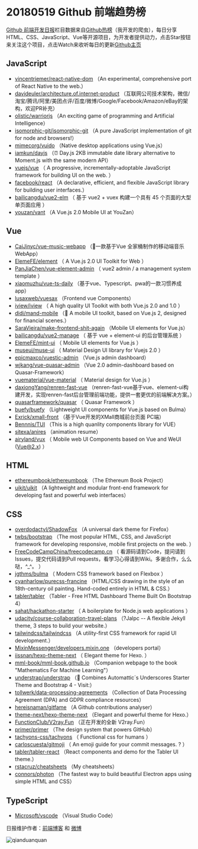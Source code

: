 # 20180519 Github 前端趋势榜

[Github 前端开发日报](http://caibaojian.com/c/news)栏目数据来自[Github热榜](http://news.caibaojian.com/)（我开发的爬虫），每日分享HTML、CSS、JavaScript、Vue等开源项目，为开发者提供动力，点击Star按钮来关注这个项目，点击Watch来收听每日的更新[Github主页](https://github.com/kujian/githubTrending)
## JavaScript

* [vincentriemer/react-native-dom](https://github.com/vincentriemer/react-native-dom) （An experimental, comprehensive port of React Native to the web.）
* [davideuler/architecture.of.internet-product](https://github.com/davideuler/architecture.of.internet-product) （互联网公司技术架构，微信/淘宝/腾讯/阿里/美团点评/百度/微博/Google/Facebook/Amazon/eBay的架构，欢迎PR补充）
* [olistic/warriorjs](https://github.com/olistic/warriorjs) （An exciting game of programming and Artificial Intelligence）
* [isomorphic-git/isomorphic-git](https://github.com/isomorphic-git/isomorphic-git) （A pure JavaScript implementation of git for node and browsers!）
* [mimecorg/vuido](https://github.com/mimecorg/vuido) （Native desktop applications using Vue.js）
* [iamkun/dayjs](https://github.com/iamkun/dayjs) （⏰ Day.js 2KB immutable date library alternative to Moment.js with the same modern API）
* [vuejs/vue](https://github.com/vuejs/vue) （
        A progressive, incrementally-adoptable JavaScript framework for building UI on the web.
      ）
* [facebook/react](https://github.com/facebook/react) （A declarative, efficient, and flexible JavaScript library for building user interfaces.）
* [bailicangdu/vue2-elm](https://github.com/bailicangdu/vue2-elm) （
        基于 vue2 + vuex 构建一个具有 45 个页面的大型单页面应用
      ）
* [youzan/vant](https://github.com/youzan/vant) （A Vue.js 2.0 Mobile UI at YouZan）

## Vue

* [CaiJinyc/vue-music-webapp](https://github.com/CaiJinyc/vue-music-webapp) （🌈一款基于Vue 全家桶制作的移动端音乐 WebApp）
* [ElemeFE/element](https://github.com/ElemeFE/element) （
        A Vue.js 2.0 UI Toolkit for Web
      ）
* [PanJiaChen/vue-element-admin](https://github.com/PanJiaChen/vue-element-admin) （
        vue2 admin / a management system template
      ）
* [xiaomuzhu/vue-ts-daily](https://github.com/xiaomuzhu/vue-ts-daily) （基于vue、Typescript、pwa的一款习惯养成app）
* [lusaxweb/vuesax](https://github.com/lusaxweb/vuesax) （Frontend vue Components）
* [iview/iview](https://github.com/iview/iview) （
        A high quality UI Toolkit with both Vue.js 2.0 and 1.0
      ）
* [didi/mand-mobile](https://github.com/didi/mand-mobile) （🔮 A mobile UI toolkit, based on Vue.js 2, designed for financial scenes.）
* [SaraVieira/make-frontend-shit-again](https://github.com/SaraVieira/make-frontend-shit-again) （Mobile UI elements for Vue.js）
* [bailicangdu/vue2-manage](https://github.com/bailicangdu/vue2-manage) （
        基于 vue + element-ui 的后台管理系统
      ）
* [ElemeFE/mint-ui](https://github.com/ElemeFE/mint-ui) （
        Mobile UI elements for Vue.js
      ）
* [museui/muse-ui](https://github.com/museui/muse-ui) （
        Material Design UI library for Vuejs 2.0
      ）
* [epicmaxco/vuestic-admin](https://github.com/epicmaxco/vuestic-admin) （Vue.js admin dashboard）
* [wjkang/vue-quasar-admin](https://github.com/wjkang/vue-quasar-admin) （Vue 2.0 admin-dashboard based on Quasar-Framework）
* [vuematerial/vue-material](https://github.com/vuematerial/vue-material) （
        Material design for Vue.js
      ）
* [daxiongYang/renren-fast-vue](https://github.com/daxiongYang/renren-fast-vue) （renren-fast-vue基于vue、element-ui构建开发，实现renren-fast后台管理前端功能，提供一套更优的前端解决方案。）
* [quasarframework/quasar](https://github.com/quasarframework/quasar) （
        Quasar Framework
      ）
* [buefy/buefy](https://github.com/buefy/buefy) （Lightweight UI components for Vue.js based on Bulma）
* [Exrick/xmall-front](https://github.com/Exrick/xmall-front) （基于Vue开发的XMall商城前台页面 PC端）
* [Bennnis/TUI](https://github.com/Bennnis/TUI) （This is a high quanlity components library for VUE）
* [sitexa/anires](https://github.com/sitexa/anires) （animation resume）
* [airyland/vux](https://github.com/airyland/vux) （
        Mobile web UI Components based on Vue and WeUI (Vue@2.x)
      ）

## HTML

* [ethereumbook/ethereumbook](https://github.com/ethereumbook/ethereumbook) （The Ethereum Book Project）
* [uikit/uikit](https://github.com/uikit/uikit) （A lightweight and modular front-end framework for developing fast and powerful web interfaces）

## CSS

* [overdodactyl/ShadowFox](https://github.com/overdodactyl/ShadowFox) （A universal dark theme for Firefox）
* [twbs/bootstrap](https://github.com/twbs/bootstrap) （The most popular HTML, CSS, and JavaScript framework for developing responsive, mobile first projects on the web.
      ）
* [FreeCodeCampChina/freecodecamp.cn](https://github.com/FreeCodeCampChina/freecodecamp.cn) （
        看源码请到Code，提问请到Issues，提交代码请到Pull requests，看学习心得请到Wiki。多谢合作，么么哒，^_^。
      ）
* [jgthms/bulma](https://github.com/jgthms/bulma) （
        Modern CSS framework based on Flexbox
      ）
* [cyanharlow/purecss-francine](https://github.com/cyanharlow/purecss-francine) （HTML/CSS drawing in the style of an 18th-century oil painting. Hand-coded entirely in HTML &amp; CSS.）
* [tabler/tabler](https://github.com/tabler/tabler) （Tabler - Free HTML Dashboard Theme Built On Bootstrap 4）
* [sahat/hackathon-starter](https://github.com/sahat/hackathon-starter) （
        A boilerplate for Node.js web applications
      ）
* [udacity/course-collaboration-travel-plans](https://github.com/udacity/course-collaboration-travel-plans) （?Jalpc -- A flexible Jekyll theme, 3 steps to build your website.）
* [tailwindcss/tailwindcss](https://github.com/tailwindcss/tailwindcss) （A utility-first CSS framework for rapid UI development.）
* [MixinMessenger/developers.mixin.one](https://github.com/MixinMessenger/developers.mixin.one) （developers portal）
* [iissnan/hexo-theme-next](https://github.com/iissnan/hexo-theme-next) （
        Elegant theme for Hexo. 
      ）
* [mml-book/mml-book.github.io](https://github.com/mml-book/mml-book.github.io) （Companion webpage to the book "Mathematics For Machine Learning"）
* [understrap/understrap](https://github.com/understrap/understrap) （👫 Combines Automattic´s Underscores Starter Theme and Bootstrap 4 - Visit:）
* [tollwerk/data-processing-agreements](https://github.com/tollwerk/data-processing-agreements) （Collection of Data Processing Agreement (DPA) and GDPR compliance resources）
* [hereisnaman/gitfame](https://github.com/hereisnaman/gitfame) （A Github contributions analyser）
* [theme-next/hexo-theme-next](https://github.com/theme-next/hexo-theme-next) （Elegant and powerful theme for Hexo.）
* [FunctionClub/V2ray.Fun](https://github.com/FunctionClub/V2ray.Fun) （正在开发的全新 V2ray.Fun）
* [primer/primer](https://github.com/primer/primer) （The design system that powers GitHub）
* [tachyons-css/tachyons](https://github.com/tachyons-css/tachyons) （
        Functional css for humans
      ）
* [carloscuesta/gitmoji](https://github.com/carloscuesta/gitmoji) （
        An emoji guide for your commit messages. ? 
      ）
* [tabler/tabler-react](https://github.com/tabler/tabler-react) （React components and demo for the Tabler UI theme.）
* [rstacruz/cheatsheets](https://github.com/rstacruz/cheatsheets) （My cheatsheets）
* [connors/photon](https://github.com/connors/photon) （The fastest way to build beautiful Electron apps using simple HTML and CSS）

## TypeScript

* [Microsoft/vscode](https://github.com/Microsoft/vscode) （Visual Studio Code）


日报维护作者：[前端博客](http://caibaojian.com/) 和 [微博](http://caibaojian.com/go/weibo)

![qianduanquan](https://user-images.githubusercontent.com/3055447/38468989-651132ac-3b80-11e8-8e6b-15122322a9d7.png)